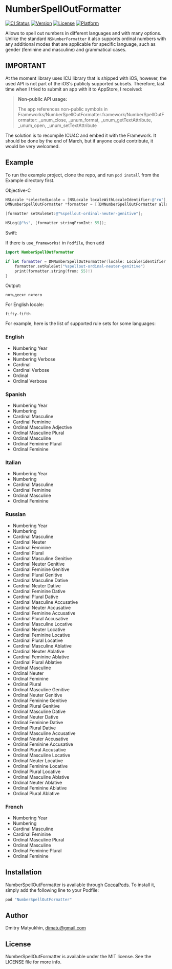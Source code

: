 # NumberSpellOutFormatter

[![CI Status](http://img.shields.io/travis/dimat/DMNumberSpellOutFormatter.svg?style=flat)](https://travis-ci.org/dimat/DMNumberSpellOutFormatter)
[![Version](https://img.shields.io/cocoapods/v/NumberSpellOutFormatter.svg?style=flat)](http://cocoapods.org/pods/NumberSpellOutFormatter)
[![License](https://img.shields.io/cocoapods/l/NumberSpellOutFormatter.svg?style=flat)](http://cocoapods.org/pods/NumberSpellOutFormatter)
[![Platform](https://img.shields.io/cocoapods/p/NumberSpellOutFormatter.svg?style=flat)](http://cocoapods.org/pods/NumberSpellOutFormatter)

Allows to spell out numbers in different languages and with many options. Unlike the standard `NSNumberFormatter` it also supports ordinal numbers with any additional modes that are applicable for specific language, such as gender (feminine and masculine) and grammatical cases.

## IMPORTANT
At the moment library uses ICU library that is shipped with iOS, however, the used API is not part of the iOS's publicly supported subsets.
Therefore, last time when I tried to submit an app with it to AppStore, I received:

> **Non-public API usage:**
> 
> The app references non-public symbols in Frameworks/NumberSpellOutFormatter.framework/NumberSpellOutFormatter: _unum_close, _unum_format, _unum_getTextAttribute, _unum_open, _unum_setTextAttribute


The solution is to recompile ICU4C and embed it with the Framework. It should be done by the end of March, but if anyone could contribute, it would be very welcomed.

## Example

To run the example project, clone the repo, and run `pod install` from the Example directory first.

Objective-C
```Objective-C
NSLocale *selectedLocale = [NSLocale localeWithLocaleIdentifier:@"ru"];
DMNumberSpellOutFormatter *formatter = [[DMNumberSpellOutFormatter alloc] initWithLocale: selectedLocale];

[formatter setRuleSet:@"%spellout-ordinal-neuter-genitive"];

NSLog(@"%s", [formatter stringFromInt: 55]);
```

Swift:

If there is `use_frameworks!` in `Podfile`, then add

```swift
import NumberSpellOutFormatter
```

```swift
if let formatter = DMNumberSpellOutFormatter(locale: Locale(identifier: "ru")) {
    formatter.setRuleSet("%spellout-ordinal-neuter-genitive")
    print(formatter.string(from: 55)!)
}
```

Output:
```
пятьдесят пятого
```

For English locale:
```
fifty-fifth
```

For example, here is the list of supported rule sets for some languages:

### English

- Numbering Year
- Numbering
- Numbering Verbose
- Cardinal
- Cardinal Verbose
- Ordinal
- Ordinal Verbose

### Spanish

- Numbering Year
- Numbering
- Cardinal Masculine
- Cardinal Feminine
- Ordinal Masculine Adjective
- Ordinal Masculine Plural
- Ordinal Masculine
- Ordinal Feminine Plural
- Ordinal Feminine

### Italian

- Numbering Year
- Numbering
- Cardinal Masculine
- Cardinal Feminine
- Ordinal Masculine
- Ordinal Feminine

### Russian

- Numbering Year
- Numbering
- Cardinal Masculine
- Cardinal Neuter
- Cardinal Feminine
- Cardinal Plural
- Cardinal Masculine Genitive
- Cardinal Neuter Genitive
- Cardinal Feminine Genitive
- Cardinal Plural Genitive
- Cardinal Masculine Dative
- Cardinal Neuter Dative
- Cardinal Feminine Dative
- Cardinal Plural Dative
- Cardinal Masculine Accusative
- Cardinal Neuter Accusative
- Cardinal Feminine Accusative
- Cardinal Plural Accusative
- Cardinal Masculine Locative
- Cardinal Neuter Locative
- Cardinal Feminine Locative
- Cardinal Plural Locative
- Cardinal Masculine Ablative
- Cardinal Neuter Ablative
- Cardinal Feminine Ablative
- Cardinal Plural Ablative
- Ordinal Masculine
- Ordinal Neuter
- Ordinal Feminine
- Ordinal Plural
- Ordinal Masculine Genitive
- Ordinal Neuter Genitive
- Ordinal Feminine Genitive
- Ordinal Plural Genitive
- Ordinal Masculine Dative
- Ordinal Neuter Dative
- Ordinal Feminine Dative
- Ordinal Plural Dative
- Ordinal Masculine Accusative
- Ordinal Neuter Accusative
- Ordinal Feminine Accusative
- Ordinal Plural Accusative
- Ordinal Masculine Locative
- Ordinal Neuter Locative
- Ordinal Feminine Locative
- Ordinal Plural Locative
- Ordinal Masculine Ablative
- Ordinal Neuter Ablative
- Ordinal Feminine Ablative
- Ordinal Plural Ablative

### French

- Numbering Year
- Numbering
- Cardinal Masculine
- Cardinal Feminine
- Ordinal Masculine Plural
- Ordinal Masculine
- Ordinal Feminine Plural
- Ordinal Feminine

## Installation

NumberSpellOutFormatter is available through [CocoaPods](http://cocoapods.org). To install
it, simply add the following line to your Podfile:

```ruby
pod "NumberSpellOutFormatter"
```

## Author

Dmitry Matyukhin, dimatu@gmail.com

## License

NumberSpellOutFormatter is available under the MIT license. See the LICENSE file for more info.
